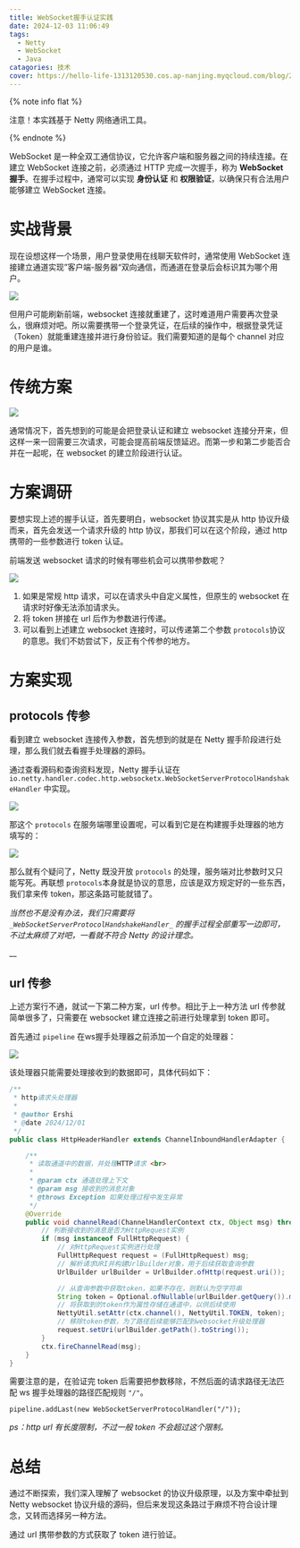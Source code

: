 ```yaml
---
title: WebSocket握手认证实践
date: 2024-12-03 11:06:49
tags:
  - Netty
  - WebSocket
  - Java
catagories: 技术
cover: https://hello-life-1313120530.cos.ap-nanjing.myqcloud.com/blog/2024-12-3post_img.png
---
```


{% note info flat %}

注意！本实践基于 Netty 网络通讯工具。

{% endnote %}

WebSocket 是一种全双工通信协议，它允许客户端和服务器之间的持续连接。在建立 WebSocket 连接之前，必须通过 HTTP 完成一次握手，称为 **WebSocket 握手**。在握手过程中，通常可以实现 **身份认证** 和 **权限验证**，以确保只有合法用户能够建立 WebSocket 连接。  



# 实战背景

现在设想这样一个场景，用户登录使用在线聊天软件时，通常使用 WebSocket 连接建立通道实现”客户端-服务器“双向通信，而通道在登录后会标识其为哪个用户。

![](https://cdn.nlark.com/yuque/0/2024/png/40412251/1733145277024-164ac567-f5e1-4c29-ba71-8a9f2cbe9136.png)

但用户可能刷新前端，websocket 连接就重建了，这时难道用户需要再次登录么，很麻烦对吧。所以需要携带一个登录凭证，在后续的操作中，根据登录凭证（Token）就能重建连接并进行身份验证。我们需要知道的是每个 channel 对应的用户是谁。



# 传统方案

![](https://cdn.nlark.com/yuque/0/2024/png/40412251/1733189844847-e87e2d73-7571-4f2a-816d-1dd2df0b94b5.png)

通常情况下，首先想到的可能是会把登录认证和建立 websocket 连接分开来，但这样一来一回需要三次请求，可能会提高前端反馈延迟。而第一步和第二步能否合并在一起呢，在 websocket 的建立阶段进行认证。



# 方案调研

要想实现上述的握手认证，首先要明白，websocket 协议其实是从 http 协议升级而来，首先会发送一个请求升级的 http 协议，那我们可以在这个阶段，通过 http 携带的一些参数进行 token 认证。

前端发送 websocket 请求的时候有哪些机会可以携带参数呢？

![](https://cdn.nlark.com/yuque/0/2024/png/40412251/1733190265457-1165619b-8117-4fbe-a5b0-6480e045f8cd.png)

1. 如果是常规 http 请求，可以在请求头中自定义属性，但原生的 websocket 在请求时好像无法添加请求头。
2. 将 token 拼接在 url 后作为参数进行传递。
3. 可以看到上述建立 websocket 连接时，可以传递第二个参数 `protocols`协议的意思。我们不妨尝试下，反正有个传参的地方。



# 方案实现

## protocols 传参

看到建立 websocket 连接传入参数，首先想到的就是在 Netty 握手阶段进行处理，那么我们就去看握手处理器的源码。

通过查看源码和查询资料发现，Netty 握手认证在 `io.netty.handler.codec.http.websocketx.WebSocketServerProtocolHandshakeHandler` 中实现。

![](https://cdn.nlark.com/yuque/0/2024/png/40412251/1733191344879-d2192b5e-ae1c-436a-9a8f-4bf6481acf3c.png)

那这个 `protocols` 在服务端哪里设置呢，可以看到它是在构建握手处理器的地方填写的：

![](https://cdn.nlark.com/yuque/0/2024/png/40412251/1733191634776-e016dd83-f77c-4b50-9f64-f850166fa46d.png)

那么就有个疑问了，Netty 既没开放 `protocols` 的处理，服务端对比参数时又只能写死。再联想 `protocols`本身就是协议的意思，应该是双方规定好的一些东西，我们拿来传 token，那这条路可能就错了。

_当然也不是没有办法，我们只需要将 _`_WebSocketServerProtocolHandshakeHandler_`_ 的握手过程全部重写一边即可，不过太麻烦了对吧，一看就不符合 Netty 的设计理念。_

__

## url 传参

上述方案行不通，就试一下第二种方案，url 传参。相比于上一种方法 url 传参就简单很多了，只需要在 websocket 建立连接之前进行处理拿到 token 即可。

首先通过 `pipeline` 在ws握手处理器之前添加一个自定的处理器：

![](https://cdn.nlark.com/yuque/0/2024/png/40412251/1733194681207-bcb397f1-de97-4b85-9b70-6ab05ca202e4.png)

该处理器只能需要处理接收到的数据即可，具体代码如下：

```java
/**
 * http请求头处理器
 *
 * @author Ershi
 * @date 2024/12/01
 */
public class HttpHeaderHandler extends ChannelInboundHandlerAdapter {

    /**
     * 读取通道中的数据，并处理HTTP请求 <br>
     *
     * @param ctx 通道处理上下文
     * @param msg 接收到的消息对象
     * @throws Exception 如果处理过程中发生异常
     */
    @Override
    public void channelRead(ChannelHandlerContext ctx, Object msg) throws Exception {
        // 判断接收到的消息是否为HttpRequest实例
        if (msg instanceof FullHttpRequest) {
            // 对HttpRequest实例进行处理
            FullHttpRequest request = (FullHttpRequest) msg;
            // 解析请求URI并构建UrlBuilder对象，用于后续获取查询参数
            UrlBuilder urlBuilder = UrlBuilder.ofHttp(request.uri());

            // 从查询参数中获取token，如果不存在，则默认为空字符串
            String token = Optional.ofNullable(urlBuilder.getQuery()).map(k -> k.get("token")).map(CharSequence::toString).orElse("");
            // 将获取到的token作为属性存储在通道中，以供后续使用
            NettyUtil.setAttr(ctx.channel(), NettyUtil.TOKEN, token);
            // 移除token参数，为了路径后续能够匹配到websocket升级处理器
            request.setUri(urlBuilder.getPath().toString());
        }
        ctx.fireChannelRead(msg);
    }
}
```

需要注意的是，在验证完 token 后需要把参数移除，不然后面的请求路径无法匹配 ws 握手处理器的路径匹配规则 `"/"`。

`pipeline.addLast(new WebSocketServerProtocolHandler("/"));`

_ps：http url 有长度限制，不过一般 token 不会超过这个限制。_

# 总结

通过不断探索，我们深入理解了 websocket 的协议升级原理，以及方案中牵扯到 Netty websocket 协议升级的源码，但后来发现这条路过于麻烦不符合设计理念，又转而选择另一种方法。

通过 url 携带参数的方式获取了 token 进行验证。



